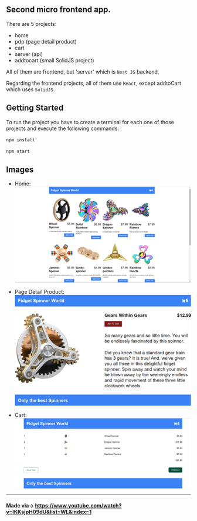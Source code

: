 ## Second micro frontend app.

There are 5 projects:
- home
- pdp (page detail product)
- cart
- server (api)
- addtocart (small SolidJS project)

All of them are frontend, but 'server' which is `Nest JS` backend.

Regarding the frontend projects, all of them use `React`, except addtoCart which uses `SolidJS`.

## Getting Started

To run the project you have to create a terminal for each one of those projects and execute the following commands:
```bash
npm install
```
```bash
npm start
```

## Images
- Home:
![](readme_img/home.png)

- Page Detail Product:
![](readme_img/pdp.png)

- Cart:
![](readme_img/cart.png)

---

#### Made via-> https://www.youtube.com/watch?v=lKKsjpH09dU&list=WL&index=1